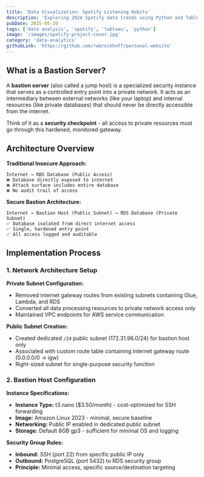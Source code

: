 ```yaml
---
title: 'Data Visualization: Spotify Listening Habits'
description: 'Exploring 2024 Spotify data trends using Python and Tableau.'
pubDate: 2025-05-20
tags: ['data analysis', 'spotify', 'tableau', 'python']
image: '/images/spotify-project-cover.jpg'
category: 'data-analytics'
githubLink: 'https://github.com/rwbrockhoff/personal-website'
---
```


## What is a Bastion Server?

A **bastion server** (also called a jump host) is a specialized security instance that serves as a controlled entry point into a private network. It acts as an intermediary between external networks (like your laptop) and internal resources (like private databases) that should never be directly accessible from the internet.

Think of it as a **security checkpoint** - all access to private resources must go through this hardened, monitored gateway.

## Architecture Overview

**Traditional Insecure Approach:**

```
Internet → RDS Database (Public Access)
❌ Database directly exposed to internet
❌ Attack surface includes entire database
❌ No audit trail of access
```

**Secure Bastion Architecture:**

```
Internet → Bastion Host (Public Subnet) → RDS Database (Private Subnet)
✅ Database isolated from direct internet access
✅ Single, hardened entry point
✅ All access logged and auditable
```

## Implementation Process

### 1. Network Architecture Setup

**Private Subnet Configuration:**

- Removed internet gateway routes from existing subnets containing Glue, Lambda, and RDS
- Converted all data processing resources to private network access only
- Maintained VPC endpoints for AWS service communication

**Public Subnet Creation:**

- Created dedicated `/24` public subnet (172.31.96.0/24) for bastion host only
- Associated with custom route table containing internet gateway route (0.0.0.0/0 → igw)
- Right-sized subnet for single-purpose security function

### 2. Bastion Host Configuration

**Instance Specifications:**

- **Instance Type:** t3.nano ($3.50/month) - cost-optimized for SSH forwarding
- **Image:** Amazon Linux 2023 - minimal, secure baseline
- **Networking:** Public IP enabled in dedicated public subnet
- **Storage:** Default 8GB gp3 - sufficient for minimal OS and logging

**Security Group Rules:**

- **Inbound:** SSH (port 22) from specific public IP only
- **Outbound:** PostgreSQL (port 5432) to RDS security group
- **Principle:** Minimal access, specific source/destination targeting
